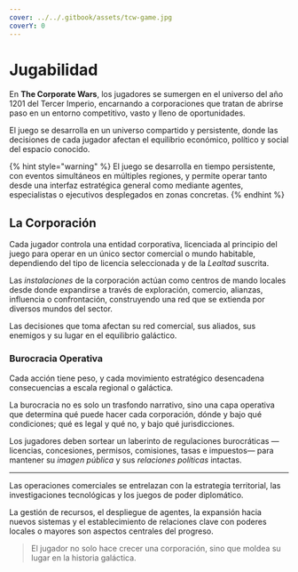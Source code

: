 ```yaml
---
cover: ../../.gitbook/assets/tcw-game.jpg
coverY: 0
---
```


# Jugabilidad

En **The Corporate Wars**, los jugadores se sumergen en el universo del año 1201 del Tercer Imperio, encarnando a corporaciones que tratan de abrirse paso en un entorno competitivo, vasto y lleno de oportunidades.

El juego se desarrolla en un universo compartido y persistente, donde las decisiones de cada jugador afectan el equilibrio económico, político y social del espacio conocido.

{% hint style="warning" %}
El juego se desarrolla en tiempo persistente, con eventos simultáneos en múltiples regiones, y permite operar tanto desde una interfaz estratégica general como mediante agentes, especialistas o ejecutivos desplegados en zonas concretas.
{% endhint %}

## La Corporación

Cada jugador controla una entidad corporativa, licenciada al principio del juego para operar en un único sector comercial o mundo habitable, dependiendo del tipo de licencia seleccionada y de la _Lealtad_ suscrita.

Las _instalaciones_ de la corporación actúan como centros de mando locales desde donde expandirse a través de exploración, comercio, alianzas, influencia o confrontación, construyendo una red que se extienda por diversos mundos del sector.

Las decisiones que toma afectan su red comercial, sus aliados, sus enemigos y su lugar en el equilibrio galáctico.

### Burocracia Operativa

Cada acción tiene peso, y cada movimiento estratégico desencadena consecuencias a escala regional o galáctica.

La burocracia no es solo un trasfondo narrativo, sino una capa operativa que determina qué puede hacer cada corporación, dónde y bajo qué condiciones; qué es legal y qué no, y bajo qué jurisdicciones.

Los jugadores deben sortear un laberinto de regulaciones burocráticas —licencias, concesiones, permisos, comisiones, tasas e impuestos— para mantener su _imagen pública_ y sus _relaciones políticas_ intactas.

***

Las operaciones comerciales se entrelazan con la estrategia territorial, las investigaciones tecnológicas y los juegos de poder diplomático.

La gestión de recursos, el despliegue de agentes, la expansión hacia nuevos sistemas y el establecimiento de relaciones clave con poderes locales o mayores son aspectos centrales del progreso.

> El jugador no solo hace crecer una corporación, sino que moldea su lugar en la historia galáctica.
